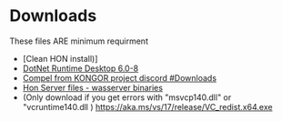 # Downloads

These files ARE minimum requirment 

* [Clean HON install)]
* [DotNet Runtime Desktop 6.0-8](https://dotnet.microsoft.com/en-us/download/dotnet/thank-you/runtime-desktop-6.0.8-windows-x64-installer)
* [Compel from KONGOR project discord #Downloads](https://discord.com/channels/991034716360687637/1003368444114255932)
* [Hon Server files - wasserver binaries](https://github.com/wasserver/wasserver/archive/refs/heads/main.zip)
* (Only download if you get errors with "msvcp140.dll" or "vcruntime140.dll ) [https://aka.ms/vs/17/release/VC_redist.x64.exe ](https://aka.ms/vs/17/release/VC_redist.x64.exe )
